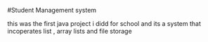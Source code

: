 #Student Management system

this was the first java project i didd for school
and its a system that incoperates list , array lists and 
file storage
